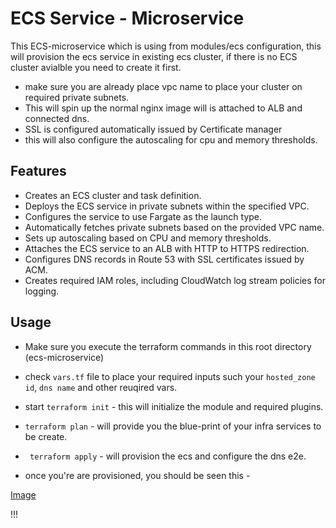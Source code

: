 # ECS Service -  Microservice

This ECS-microservice which is using from modules/ecs configuration, this will provision the ecs service in existing ecs cluster, if there is no ECS cluster avialble you need to create it first.

- make sure you are already place vpc name to place your cluster on required private subnets.
- This will spin up the normal nginx image will is attached to ALB and connected dns.
- SSL is configured automatically issued by Certificate manager
- this will also configure the autoscaling for cpu and memory thresholds.


## Features

- Creates an ECS cluster and task definition.
- Deploys the ECS service in private subnets within the specified VPC.
- Configures the service to use Fargate as the launch type.
- Automatically fetches private subnets based on the provided VPC name.
- Sets up autoscaling based on CPU and memory thresholds.
- Attaches the ECS service to an ALB with HTTP to HTTPS redirection.
- Configures DNS records in Route 53 with SSL certificates issued by ACM.
- Creates required IAM roles, including CloudWatch log stream policies for logging.

## Usage

- Make sure you execute the terraform commands in this root directory (ecs-microservice)
- check `vars.tf` file to place your required inputs such your `hosted_zone id`, `dns name` and other reuqired vars.
- start `terraform init` - this will  initialize the module and required plugins.
-  `terraform plan` - will provide you the blue-print of your infra services to be create.
- ` terraform apply` - will provision the ecs and configure the dns e2e.

- once you're are provisioned, you should be seen this - 

[Image](./assets/test-site.png)

!!!


